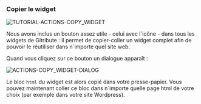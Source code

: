 ### Copier le widget

<div>
  <img
    alt="TUTORIAL-ACTIONS-COPY_WIDGET"
    src="https://raw.githubusercontent.com/multi-coop/gitribute-documentation-content/main/images/tutorial/commented/tutorial-08.png"
    />
</div>

Nous avons inclus un bouton assez utile - celui avec l´icône <span class="icon"><i class="mdi mdi-code-tags"></i></span> - dans tous les widgets de Gitribute : il permet de copier-coller un widget complet afin de pouvoir le réutiliser dans n´importe quel site web.

Quand vous cliquez sur ce bouton un dialogue apparaît :

<div style="">
  <img
    alt="ACTIONS-COPY_WIDGET-DIALOG"
    src="https://raw.githubusercontent.com/multi-coop/gitribute-documentation-content/main/images/tutorial/actions-copy_result.png"
    />
</div>
 
Le bloc `html` du widget est alors copié dans votre presse-papier. Vous pouvez maintenant coller ce bloc dans n´importe quelle page html de votre choix (par exemple dans votre site Wordpress).

